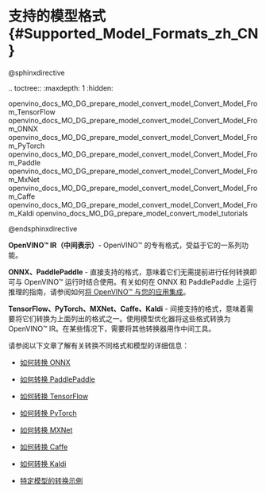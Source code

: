 # 支持的模型格式{#Supported_Model_Formats_zh_CN}

@sphinxdirective

.. toctree::
   :maxdepth: 1
   :hidden:

   openvino_docs_MO_DG_prepare_model_convert_model_Convert_Model_From_TensorFlow
   openvino_docs_MO_DG_prepare_model_convert_model_Convert_Model_From_ONNX
   openvino_docs_MO_DG_prepare_model_convert_model_Convert_Model_From_PyTorch
   openvino_docs_MO_DG_prepare_model_convert_model_Convert_Model_From_Paddle
   openvino_docs_MO_DG_prepare_model_convert_model_Convert_Model_From_MxNet
   openvino_docs_MO_DG_prepare_model_convert_model_Convert_Model_From_Caffe
   openvino_docs_MO_DG_prepare_model_convert_model_Convert_Model_From_Kaldi
   openvino_docs_MO_DG_prepare_model_convert_model_tutorials

@endsphinxdirective


**OpenVINO™ IR（中间表示）**- OpenVINO™ 的专有格式，受益于它的一系列功能。

**ONNX、PaddlePaddle** - 直接支持的格式，意味着它们无需提前进行任何转换即可与 OpenVINO™ 运行时结合使用。有关如何在 ONNX 和 PaddlePaddle 上运行推理的指南，请参阅如何[将 OpenVINO™ 与您的应用集成](../../../OV_Runtime_UG/integrate_with_your_application.md)。

**TensorFlow、PyTorch、MXNet、Caffe、Kaldi** - 间接支持的格式，意味着需要将它们转换为上面列出的格式之一。使用模型优化器将这些格式转换为 OpenVINO™ IR。在某些情况下，需要将其他转换器用作中间工具。

请参阅以下文章了解有关转换不同格式和模型的详细信息：

* [如何转换 ONNX](./Convert_Model_From_ONNX.md)
* [如何转换 PaddlePaddle](./Convert_Model_From_Paddle_zh_CN.md)
* [如何转换 TensorFlow](./Convert_Model_From_TensorFlow.md)
* [如何转换 PyTorch](./Convert_Model_From_PyTorch.md)
* [如何转换 MXNet](./Convert_Model_From_MxNet.md)
* [如何转换 Caffe](./Convert_Model_From_Caffe.md)
* [如何转换 Kaldi](./Convert_Model_From_Kaldi.md)

* [特定模型的转换示例](./Convert_Model_Tutorials.md)

